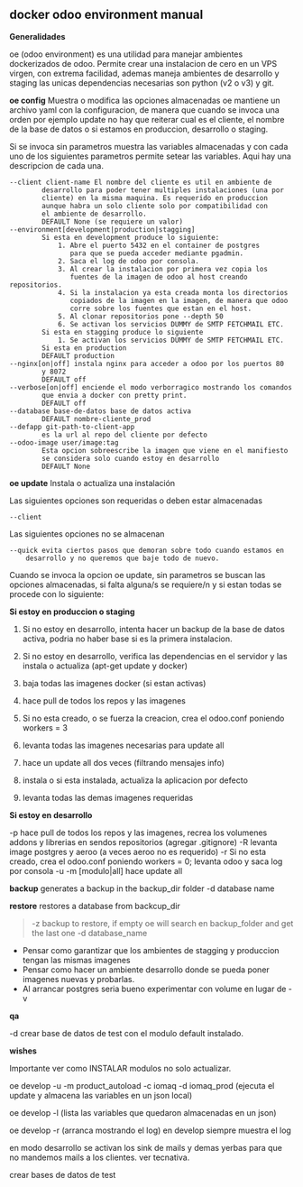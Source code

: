 docker odoo environment manual
------------------------------

**Generalidades**

oe (odoo environment) es una utilidad para manejar ambientes dockerizados 
de odoo. Permite crear una instalacion de cero en un VPS virgen, con 
extrema facilidad, ademas maneja ambientes de desarrollo y staging
las unicas dependencias necesarias son python (v2 o v3) y git.

**oe config** Muestra o modifica las opciones almacenadas
oe mantiene un archivo yaml con la configuracion, de manera que cuando
se invoca una orden por ejemplo update no hay que reiterar cual es el 
cliente, el nombre de la base de datos o si estamos en produccion,
desarrollo o staging.

Si se invoca sin parametros muestra las variables almacenadas y con cada
uno de los siguientes parametros permite setear las variables. Aqui hay 
una descripcion de cada una.

    --client client-name El nombre del cliente es util en ambiente de 
            desarrollo para poder tener multiples instalaciones (una por
            cliente) en la misma maquina. Es requerido en produccion 
            aunque habra un solo cliente solo por compatibilidad con 
            el ambiente de desarrollo.
            DEFAULT None (se requiere un valor)
    --environment[development|production|stagging] 
            Si esta en development produce lo siguiente:
                1. Abre el puerto 5432 en el container de postgres
                   para que se pueda acceder mediante pgadmin.
                2. Saca el log de odoo por consola.
                3. Al crear la instalacion por primera vez copia los 
                   fuentes de la imagen de odoo al host creando repositorios.
                4. Si la instalacion ya esta creada monta los directorios
                   copiados de la imagen en la imagen, de manera que odoo
                   corre sobre los fuentes que estan en el host.
                5. Al clonar repositorios pone --depth 50
                6. Se activan los servicios DUMMY de SMTP FETCHMAIL ETC.
            Si esta en stagging produce lo siguiente
                1. Se activan los servicios DUMMY de SMTP FETCHMAIL ETC.
            Si esta en production 
            DEFAULT production
    --nginx[on|off] instala nginx para acceder a odoo por los puertos 80
            y 8072 
            DEFAULT off
    --verbose[on|off] enciende el modo verborragico mostrando los comandos
            que envia a docker con pretty print.
            DEFAULT off
    --database base-de-datos base de datos activa
            DEFAULT nombre-cliente_prod
    --defapp git-path-to-client-app
            es la url al repo del cliente por defecto
    --odoo-image user/image:tag
            Esta opcion sobreescribe la imagen que viene en el manifiesto
            se considera solo cuando estoy en desarrollo
            DEFAULT None

**oe update**  Instala o actualiza una instalación

Las siguientes opciones son requeridas o deben estar almacenadas

    --client
    
Las siguientes opciones no se almacenan

    --quick evita ciertos pasos que demoran sobre todo cuando estamos en
        desarrollo y no queremos que baje todo de nuevo.

Cuando se invoca la opcion oe update, sin parametros se buscan las opciones
almacenadas, si falta alguna/s se requiere/n y si estan todas se procede
con lo siguiente:

**Si estoy en produccion o staging**

1. Si no estoy en desarrollo, intenta hacer un backup de la base de datos 
activa, podria no haber base si es la primera instalacion.

2. Si no estoy en desarrollo, verifica las dependencias en el servidor y 
las instala o actualiza (apt-get update y docker)

3. baja todas las imagenes docker (si estan activas)

4. hace pull de todos los repos y las imagenes

5. Si no esta creado, o se fuerza la creacion, crea el odoo.conf poniendo workers = 3

6. levanta todas las imagenes necesarias para update all

7. hace un update all dos veces (filtrando mensajes info)
8. instala o si esta instalada, actualiza la aplicacion por defecto

9. levanta todas las demas imagenes requeridas 

**Si estoy en desarrollo**

-p hace pull de todos los repos y las imagenes, recrea los volumenes addons y librerias en sendos repositorios (agregar .gitignore)
-R levanta image postgres y aeroo (a veces aeroo no es requerido)
-r Si no esta creado, crea el odoo.conf poniendo workers = 0; levanta odoo y saca log por consola
-u -m [modulo|all] hace update all

**backup** generates a backup in the backup_dir folder
    -d database name

**restore** restores a database from backcup_dir
> -z backup to restore, if empty oe will search en backup_folder and get the last one
> -d database_name

- Pensar como garantizar que los ambientes de stagging y produccion tengan las mismas imagenes
- Pensar como hacer un ambiente desarrollo donde se pueda poner imagenes nuevas y probarlas.
- Al arrancar postgres seria bueno experimentar con volume en lugar de -v

**qa**

-d crear base de datos de test con el modulo default instalado. 
    


**wishes**

Importante ver como INSTALAR modulos no solo actualizar.

oe develop -u -m product_autoload -c iomaq -d iomaq_prod (ejecuta el update y almacena las variables en un json local)

oe develop -l (lista las variables que quedaron almacenadas en un json)

oe develop -r (arranca mostrando el log) en develop siempre muestra el log

en modo desarrollo se activan los sink de mails y demas yerbas para que no mandemos mails a los clientes. ver tecnativa.

crear bases de datos de test 